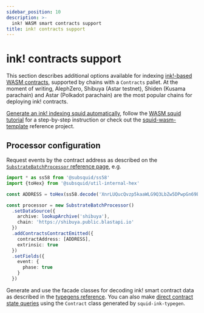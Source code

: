 ```yaml
---
sidebar_position: 10
description: >-
  ink! WASM smart contracts support
title: ink! contracts support
---
```


# ink! contracts support

This section describes additional options available for indexing [ink!-based WASM contracts](https://use.ink), supported by chains with a `Contracts` pallet. At the moment of writing, AlephZero, Shibuya (Astar testnet), Shiden (Kusama parachain) and Astar (Polkadot parachain) are the most popular chains for deploying ink! contracts.

[Generate an ink! indexing squid automatically](/sdk/resources/integration/squid-gen), follow the [WASM squid tutorial](/sdk/tutorials/ink) for a step-by-step instruction or check out the [squid-wasm-template](https://github.com/subsquid-labs/squid-wasm-template) reference project.

## Processor configuration

Request events by the contract address as described on the [`SubstrateBatchProcessor` reference page](/sdk/reference/processors/substrate-batch/data-requests/#addcontractscontractemitted), e.g.

```ts
import * as ss58 from '@subsquid/ss58'
import {toHex} from '@subsquid/util-internal-hex'

const ADDRESS = toHex(ss58.decode('XnrLUQucQvzp5kaaWLG9Q3LbZw5DPwpGn69B5YcywSWVr5w').bytes)

const processor = new SubstrateBatchProcessor()
  .setDataSource({
    archive: lookupArchive('shibuya'),
    chain: 'https://shibuya.public.blastapi.io'
  })
  .addContractsContractEmitted({
    contractAddress: [ADDRESS],
    extrinsic: true
  })
  .setFields({
    event: {
      phase: true
    }
  })
```

Generate and use the facade classes for decoding ink! smart contract data as described in the [typegens reference](/sdk/reference/typegen). You can also make [direct contract state queries](/sdk/reference/typegen/state-queries/?typegen=ink) using the `Contract` class generated by `squid-ink-typegen`.
